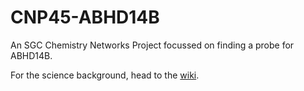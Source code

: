 # CNP45-ABHD14B
An SGC Chemistry Networks Project focussed on finding a probe for ABHD14B.

For the science background, head to the [wiki](https://github.com/StructuralGenomicsConsortium/CNP45-ABHD14B/wiki).
